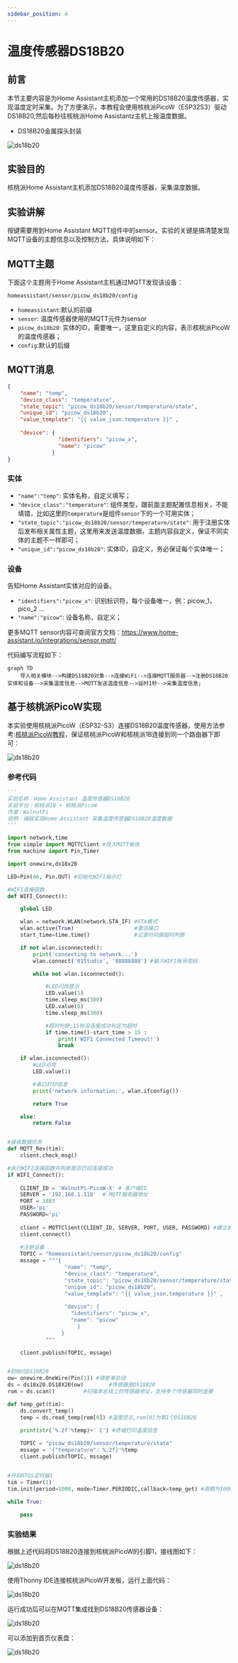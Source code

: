 ```yaml
---
sidebar_position: 4
---
```


# 温度传感器DS18B20

## 前言
本节主要内容是为Home Assistant主机添加一个常用的DS18B20温度传感器，实现温度定时采集。为了方便演示，本教程会使用核桃派PicoW（ESP32S3）驱动DS18B20,然后每秒往核桃派Home Assistantz主机上报温度数据。


- DS18B20金属探头封装

![ds18b20](./img/ds18b20/ds18b20_1.png)


## 实验目的
核桃派Home Assistant主机添加DS18B20温度传感器，采集温度数据。

## 实验讲解

按键需要用到Home Assistant MQTT组件中的sensor。实验的关键是搞清楚发现MQTT设备的主题信息以及控制方法，具体说明如下：


## MQTT主题

下面这个主题用于Home Assistant主机通过MQTT发现该设备：

```
homeassistant/sensor/picow_ds18b20/config
```

- `homeassistant`:默认的前缀
- `sensor`: 温度传感器使用的MQTT元件为sensor
- `picow_ds18b20`: 实体的ID，需要唯一，这里自定义的内容，表示核桃派PicoW的温度传感器；
- `config`:默认的后缀

## MQTT消息

```json
{
    "name": "temp",
    "device_class": "temperature",
    "state_topic": "picow_ds18b20/sensor/temperature/state",
    "unique_id": "picow_ds18b20",
    "value_template": "{{ value_json.temperature }}" ,
                  
    "device": {
                "identifiers": "picow_x", 
                "name": "picow"
              }
}
```

### 实体

- `"name":"temp"`: 实体名称，自定义填写；
- `"device_class":"temperature"`: 组件类型，跟前面主题配置信息相关，不能填错，比如这里的`temperature`是组件`sensor`下的一个可用实体；
- `"state_topic":"picow_ds18b20/sensor/temperature/state"`: 用于注册实体后发布相关属性主题，这里用来发送温度数据，主题内容自定义，保证不同实体的主题不一样即可；
- `"unique_id":"picow_ds18b20"`: 实体ID，自定义，务必保证每个实体唯一；

### 设备

告知Home Assistant实体对应的设备。

- `"identifiers":"picow_x"`: 识别标识符，每个设备唯一，例：picow_1，pico_2 ...
- `"name":"picow"`: 设备名称，自定义；

更多MQTT sensor内容可查阅官方文档：https://www.home-assistant.io/integrations/sensor.mqtt/

代码编写流程如下：

```mermaid
graph TD
    导入相关模块-->构建DS18B20对象-->连接WiFi-->连接MQTT服务器-->注册DS18B20实体和设备-->采集温度信息-->MQTT发送温度信息-->延时1秒-->采集温度信息;
```

## 基于核桃派PicoW实现

本实验使用核桃派PicoW（ESP32-S3）连接DS18B20温度传感器，使用方法参考:[核桃派PicoW教程](../../../../picow/sensor/ds18b20)，保证核桃派PicoW和核桃派1B连接到同一个路由器下即可：

![ds18b20](./img/ds18b20/ds18b20_2.png)

### 参考代码
```python
'''
实验名称：Home Assistant 温度传感器DS18B20
实验平台：核桃派1B + 核桃派PicoW
作者：WalnutPi
说明：编程实现Home Assistant 采集温度传感器DS18B20温度数据
'''

import network,time
from simple import MQTTClient #导入MQTT板块
from machine import Pin,Timer

import onewire,ds18x20

LED=Pin(46, Pin.OUT) #初始化WIFI指示灯

#WIFI连接函数
def WIFI_Connect():

    global LED

    wlan = network.WLAN(network.STA_IF) #STA模式
    wlan.active(True)                   #激活接口
    start_time=time.time()              #记录时间做超时判断

    if not wlan.isconnected():
        print('connecting to network...')
        wlan.connect('01Studio', '88888888') #输入WIFI账号密码

        while not wlan.isconnected():

            #LED闪烁提示
            LED.value(1)
            time.sleep_ms(300)
            LED.value(0)
            time.sleep_ms(300)

            #超时判断,15秒没连接成功判定为超时
            if time.time()-start_time > 15 :
                print('WIFI Connected Timeout!')
                break

    if wlan.isconnected():
        #LED点亮
        LED.value(1)

        #串口打印信息
        print('network information:', wlan.ifconfig())

        return True

    else:
        return False


#接收数据任务
def MQTT_Rev(tim):
    client.check_msg()

#执行WIFI连接函数并判断是否已经连接成功
if WIFI_Connect():
    
    CLIENT_ID = 'WalnutPi-PicoW-X' # 客户端ID
    SERVER = '192.168.1.118'  # MQTT服务器地址
    PORT = 1883    
    USER='pi'
    PASSWORD='pi'
    
    client = MQTTClient(CLIENT_ID, SERVER, PORT, USER, PASSWORD) #建立客户端对象
    client.connect()
    
    #注册设备
    TOPIC = "homeassistant/sensor/picow_ds18b20/config"
    mssage = """{
                  "name": "temp",
                  "device_class": "temperature",
                  "state_topic": "picow_ds18b20/sensor/temperature/state",
                  "unique_id": "picow_ds18b20",
                  "value_template": "{{ value_json.temperature }}" ,
                  
                  "device": {
                    "identifiers": "picow_x", 
                    "name": "picow"
                      }
                 }
            """

    client.publish(TOPIC, mssage)


#初始化DS18B20
ow= onewire.OneWire(Pin(1)) #使能单总线
ds = ds18x20.DS18X20(ow)        #传感器是DS18B20
rom = ds.scan()         #扫描单总线上的传感器地址，支持多个传感器同时连接

def temp_get(tim):
    ds.convert_temp()
    temp = ds.read_temp(rom[0]) #温度显示,rom[0]为第1个DS18B20
    
    print(str('%.2f'%temp)+' C') #终端打印温度信息

    TOPIC = "picow_ds18b20/sensor/temperature/state"
    mssage = '{"temperature": %.2f}'%temp
    client.publish(TOPIC, mssage)


#开启RTOS定时器1
tim = Timer(1)
tim.init(period=1000, mode=Timer.PERIODIC,callback=temp_get) #周期为1000ms

while True:
    
    pass

```

### 实验结果

根据上述代码将DS18B20连接到核桃派PicoW的引脚1，接线图如下：

![ds18b20](./img/ds18b20/ds18b20_3.png)

使用Thonny IDE连接核桃派PicoW开发板，运行上面代码：

![ds18b20](./img/ds18b20/ds18b20_4.png)

运行成功后可以在MQTT集成找到DS18B20传感器设备：

![ds18b20](./img/ds18b20/ds18b20_5.png)

可以添加到首页仪表盘：

![ds18b20](./img/ds18b20/ds18b20_6.png)


